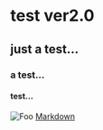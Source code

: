 # test ver2.0
## just a test...
### a test...
#### test...
![Foo](http://xiaocao.u.qiniudn.com/blog/logo-java.png)
[Markdown](https://github.com/ojojojoj/test/edit/master/README.md)

